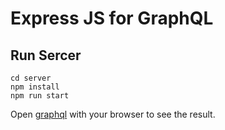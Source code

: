 # Express JS for GraphQL

## Run Sercer

```
cd server
npm install
npm run start 
```

Open [graphql](http://localhost:4040/graphql) with your browser to see the result.